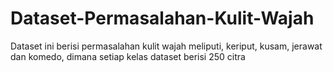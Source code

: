# Dataset-Permasalahan-Kulit-Wajah
Dataset ini berisi permasalahan kulit wajah meliputi, keriput, kusam, jerawat dan komedo, dimana setiap kelas dataset berisi 250 citra
